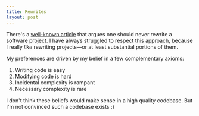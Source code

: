 ```yaml
---
title: Rewrites
layout: post
---
```


There's a [well-known article](https://www.joelonsoftware.com/2000/04/06/things-you-should-never-do-part-i/) that argues one should never rewrite a software project.
I have always struggled to respect this approach, because I really _like_ rewriting projects—or at least substantial portions of them.

My preferences are driven by my belief in a few complementary axioms:

1. Writing code is easy
2. Modifying code is hard
3. Incidental complexity is rampant
4. Necessary complexity is rare

I don't think these beliefs would make sense in a high quality codebase.
But I'm not convinced such a codebase exists :)
